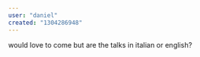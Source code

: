 ```yaml
---
user: "daniel"
created: "1304286948"
---
```


would love to come but are the talks in italian or english?
